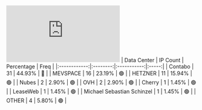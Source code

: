 ![Diagramm](https://github.com/111STAVR111/props/blob/main/Story/Decentralization/1/README.md)
| Data Center | IP Count | Percentage | Freq |
|:------------:|:--------:|:-----------:|:-----:|
| Contabo | 31 | 44.93% | 🔴 |
| MEVSPACE | 16 | 23.19% | 🟢 |
| HETZNER | 11 | 15.94% | 🟢 |
| Nubes | 2 | 2.90% | 🟢 |
| OVH | 2 | 2.90% | 🟢 |
| Cherry | 1 | 1.45% | 🟢 |
| LeaseWeb | 1 | 1.45% | 🟢 |
| Michael Sebastian Schinzel | 1 | 1.45% | 🟢 |
| OTHER | 4 | 5.80% | 🟢 |